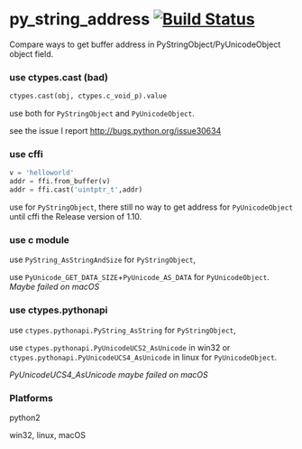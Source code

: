 # py_string_address [![Build Status](https://travis-ci.org/fooofei/py_string_address.svg?branch=master)](https://travis-ci.org/fooofei/py_string_address)

Compare ways to get buffer address in PyStringObject/PyUnicodeObject object field.


### use ctypes.cast (bad)

```python
ctypes.cast(obj, ctypes.c_void_p).value
```

use both for `PyStringObject` and `PyUnicodeObject`.

see the issue I report http://bugs.python.org/issue30634


### use cffi

```python
v = 'helloworld'
addr = ffi.from_buffer(v)
addr = ffi.cast('uintptr_t',addr)
```

use for `PyStringObject`, there still no way to get address for `PyUnicodeObject` until cffi the Release version of 1.10.

### use c module


use `PyString_AsStringAndSize` for `PyStringObject`, 

use `PyUnicode_GET_DATA_SIZE`+`PyUnicode_AS_DATA` for `PyUnicodeObject`. *Maybe failed on macOS*


### use ctypes.pythonapi

use `ctypes.pythonapi.PyString_AsString` for `PyStringObject`, 

use `ctypes.pythonapi.PyUnicodeUCS2_AsUnicode` in win32 or `ctypes.pythonapi.PyUnicodeUCS4_AsUnicode` in linux for `PyUnicodeObject`. 

*PyUnicodeUCS4_AsUnicode maybe failed on macOS*


### Platforms 

python2

win32, linux, macOS